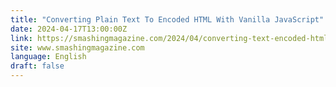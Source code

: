 ```yaml
---
title: "Converting Plain Text To Encoded HTML With Vanilla JavaScript"
date: 2024-04-17T13:00:00Z
link: https://smashingmagazine.com/2024/04/converting-text-encoded-html-vanilla-javascript/?utm_medium=RSS&utm_source=news.12bit.vn
site: www.smashingmagazine.com
language: English
draft: false
---
```

